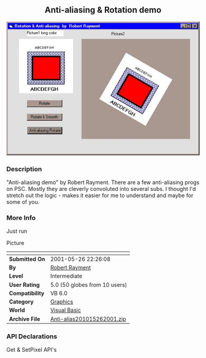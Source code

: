 ﻿<div align="center">

## Anti\-aliasing & Rotation demo

<img src="PIC20015261732573067.jpg">
</div>

### Description

"Anti-aliasing demo" by Robert Rayment. There are a few anti-aliasing progs on PSC. Mostly they are cleverly convoluted into several subs. I thought I'd stretch out the logic - makes it easier for me to understand and maybe for some of you.
 
### More Info
 
Just run

Picture


<span>             |<span>
---                |---
**Submitted On**   |2001-05-26 22:26:08
**By**             |[Robert Rayment](https://github.com/Planet-Source-Code/PSCIndex/blob/master/ByAuthor/robert-rayment.md)
**Level**          |Intermediate
**User Rating**    |5.0 (50 globes from 10 users)
**Compatibility**  |VB 6\.0
**Category**       |[Graphics](https://github.com/Planet-Source-Code/PSCIndex/blob/master/ByCategory/graphics__1-46.md)
**World**          |[Visual Basic](https://github.com/Planet-Source-Code/PSCIndex/blob/master/ByWorld/visual-basic.md)
**Archive File**   |[Anti\-alias201015262001\.zip](https://github.com/Planet-Source-Code/robert-rayment-anti-aliasing-rotation-demo__1-23476/archive/master.zip)

### API Declarations

Get & SetPixel API's





